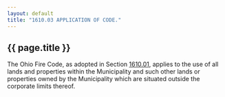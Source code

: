 ```yaml
---
layout: default 
title: "1610.03 APPLICATION OF CODE."
---
```


{{ page.title }}
----------------

The Ohio Fire Code, as adopted in Section [1610.01](5a38bc94.html),
applies to the use of all lands and properties within the Municipality
and such other lands or properties owned by the Municipality which are
situated outside the corporate limits thereof.

